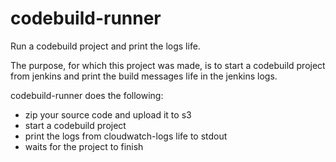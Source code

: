 # codebuild-runner
Run a codebuild project and print the logs life.

The purpose, for which this project was made, is to start a codebuild project from jenkins and print the build messages life in the jenkins logs.

codebuild-runner does the following:

* zip your source code and upload it to s3
* start a codebuild project
* print the logs from cloudwatch-logs life to stdout
* waits for the project to finish

